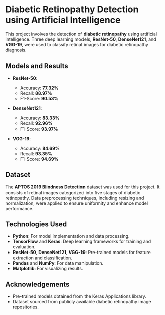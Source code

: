 # Diabetic Retinopathy Detection using Artificial Intelligence

This project involves the detection of **diabetic retinopathy** using artificial intelligence. Three deep learning models, **ResNet-50**, **DenseNet121**, and **VGG-19**, were used to classify retinal images for diabetic retinopathy diagnosis.

## Models and Results

- **ResNet-50**:
  - Accuracy: **77.32%**
  - Recall: **88.97%**
  - F1-Score: **90.53%**

- **DenseNet121**:
  - Accuracy: **83.33%**
  - Recall: **92.96%**
  - F1-Score: **93.97%**

- **VGG-19**:
  - Accuracy: **84.69%**
  - Recall: **93.35%**
  - F1-Score: **94.69%**

## Dataset

The **APTOS 2019 Blindness Detection** dataset was used for this project. It consists of retinal images categorized into five stages of diabetic retinopathy. Data preprocessing techniques, including resizing and normalization, were applied to ensure uniformity and enhance model performance.


## Technologies Used

- **Python**: For model implementation and data processing.
- **TensorFlow** and **Keras**: Deep learning frameworks for training and evaluation.
- **ResNet-50**, **DenseNet121**, **VGG-19**: Pre-trained models for feature extraction and classification.
- **Pandas** and **NumPy**: For data manipulation.
- **Matplotlib**: For visualizing results.

## Acknowledgements
- Pre-trained models obtained from the Keras Applications library.
- Dataset sourced from publicly available diabetic retinopathy image repositories.
